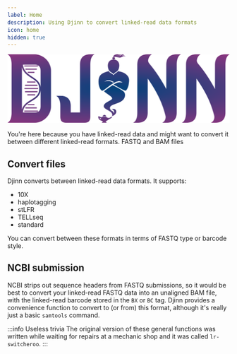 ```yaml
---
label: Home
description: Using Djinn to convert linked-read data formats
icon: home
hidden: true
---
```


<img src="static/djinn.png" width="600">

You're here because you have linked-read data and might want to convert it between different linked-read formats. FASTQ and BAM files

## Convert files
Djinn converts between linked-read data formats. It supports:
- 10X
- haplotagging
- stLFR
- TELLseq
- standard

You can convert between these formats in terms of FASTQ type or barcode style.

## NCBI submission
NCBI strips out sequence headers from FASTQ submissions, so it would be best to convert your linked-read
FASTQ data into an unaligned BAM file, with the linked-read barcode stored in the `BX` or `BC` tag.
Djinn provides a convenience function to convert to (or from) this format, although it's really just
a basic `samtools` command.

:::info Useless trivia
The original version of these general functions was written while waiting for repairs at a mechanic shop and it was called `lr-switcheroo`.
:::